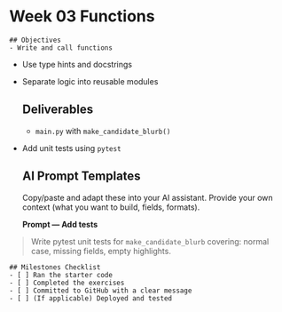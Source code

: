 # Week 03 Functions

    ## Objectives
    - Write and call functions
- Use type hints and docstrings
- Separate logic into reusable modules

    ## Deliverables
    - `main.py` with `make_candidate_blurb()`
- Add unit tests using `pytest`

    ## AI Prompt Templates
    Copy/paste and adapt these into your AI assistant. Provide your own context (what you want to build, fields, formats).

    **Prompt — Add tests**
> Write pytest unit tests for `make_candidate_blurb` covering: normal case, missing fields, empty highlights.

    ## Milestones Checklist
    - [ ] Ran the starter code
    - [ ] Completed the exercises
    - [ ] Committed to GitHub with a clear message
    - [ ] (If applicable) Deployed and tested